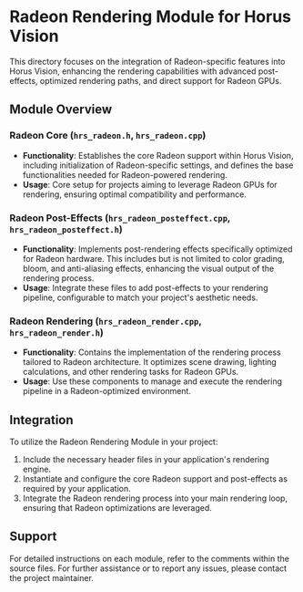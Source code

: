 # Radeon Rendering Module for Horus Vision

This directory focuses on the integration of Radeon-specific features into Horus Vision, enhancing the rendering capabilities with advanced post-effects, optimized rendering paths, and direct support for Radeon GPUs.

## Module Overview

### Radeon Core (`hrs_radeon.h`, `hrs_radeon.cpp`)

- **Functionality**: Establishes the core Radeon support within Horus Vision, including initialization of Radeon-specific settings, and defines the base functionalities needed for Radeon-powered rendering.
- **Usage**: Core setup for projects aiming to leverage Radeon GPUs for rendering, ensuring optimal compatibility and performance.

### Radeon Post-Effects (`hrs_radeon_posteffect.cpp`, `hrs_radeon_posteffect.h`)

- **Functionality**: Implements post-rendering effects specifically optimized for Radeon hardware. This includes but is not limited to color grading, bloom, and anti-aliasing effects, enhancing the visual output of the rendering process.
- **Usage**: Integrate these files to add post-effects to your rendering pipeline, configurable to match your project's aesthetic needs.

### Radeon Rendering (`hrs_radeon_render.cpp`, `hrs_radeon_render.h`)

- **Functionality**: Contains the implementation of the rendering process tailored to Radeon architecture. It optimizes scene drawing, lighting calculations, and other rendering tasks for Radeon GPUs.
- **Usage**: Use these components to manage and execute the rendering pipeline in a Radeon-optimized environment.

## Integration

To utilize the Radeon Rendering Module in your project:

1. Include the necessary header files in your application's rendering engine.
2. Instantiate and configure the core Radeon support and post-effects as required by your application.
3. Integrate the Radeon rendering process into your main rendering loop, ensuring that Radeon optimizations are leveraged.

## Support

For detailed instructions on each module, refer to the comments within the source files. For further assistance or to report any issues, please contact the project maintainer.

